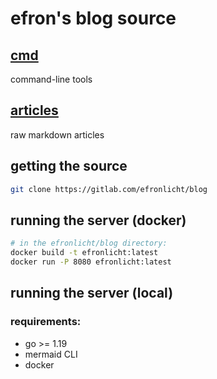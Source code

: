 # efron's blog source

## [cmd](./cmd)
command-line tools
## [articles](./articles)
raw markdown articles

## getting the source

```sh
git clone https://gitlab.com/efronlicht/blog
```

## running the server (docker)

```sh
# in the efronlicht/blog directory:
docker build -t efronlicht:latest
docker run -P 8080 efronlicht:latest
```

## running the server (local)
### requirements:
- go >= 1.19
- mermaid CLI
- docker